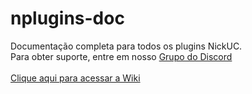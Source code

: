 # nplugins-doc
Documentação completa para todos os plugins NickUC.<br>
Para obter suporte, entre em nosso <a href="https://www.nickuc.com/discord">Grupo do Discord</a><br></br>
<a href="https://github.com/NickUltracraft/nplugins-doc/wiki">Clique aqui para acessar a Wiki</a>
